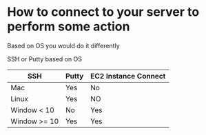 # How to connect to your server to perform some action

Based on OS you would do it differently

SSH or Putty based on OS

|SSH|Putty|EC2 Instance Connect|
|-|-|-|
|Mac|Yes| No | Yes
|Linux|Yes| NO | Yes
Window < 10 | No | Yes | No |
Window >= 10| Yes | Yes | Yes |
